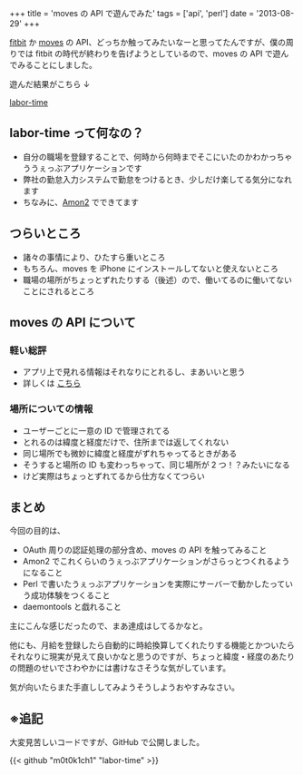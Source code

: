 +++
title = 'moves の API で遊んでみた'
tags = ['api', 'perl']
date = '2013-08-29'
+++

[fitbit](http://www.fitbit.com/jp) か [moves](http://www.moves-app.com) の API、どっちか触ってみたいなーと思ってたんですが、僕の周りでは fitbit の時代が終わりを告げようとしているので、moves の API で遊んでみることにしました。

<!--more-->

遊んだ結果がこちら ↓

[labor-time](http://labor-time.k1ch1.com)

## labor-time って何なの？

- 自分の職場を登録することで、何時から何時までそこにいたのかわかっちゃううぇっぶアプリケーションです
- 弊社の勤怠入力システムで勤怠をつけるとき、少しだけ楽してる気分になれます
- ちなみに、[Amon2](http://amon.64p.org/) でできてます

## つらいところ

- 諸々の事情により、ひたすら重いところ
- もちろん、moves を iPhone にインストールしてないと使えないところ
- 職場の場所がちょっとずれたりする（後述）ので、働いてるのに働いてないことにされるところ

## moves の API について

### 軽い総評

- アプリ上で見れる情報はそれなりにとれるし、まあいいと思う
- 詳しくは [こちら](http://dev.moves-app.com)

### 場所についての情報

- ユーザーごとに一意の ID で管理されてる
- とれるのは緯度と経度だけで、住所までは返してくれない
- 同じ場所でも微妙に緯度と経度がずれちゃってるときがある
- そうすると場所の ID も変わっちゃって、同じ場所が 2 つ！？みたいになる
- けど実際はちょっとずれてるから仕方なくてつらい

## まとめ

今回の目的は、

- OAuth 周りの認証処理の部分含め、moves の API を触ってみること
- Amon2 でこれくらいのうぇっぶアプリケーションがさらっとつくれるようになること
- Perl で書いたうぇっぶアプリケーションを実際にサーバーで動かしたっていう成功体験をつくること
- daemontools と戯れること

主にこんな感じだったので、まあ達成はしてるかなと。

他にも、月給を登録したら自動的に時給換算してくれたりする機能とかついたらそれなりに現実が見えて良いかなと思うのですが、ちょっと緯度・経度のあたりの問題のせいでさわやかには書けなさそうな気がしています。

気が向いたらまた手直ししてみようそうしようおやすみなさい。

## ※追記

大変見苦しいコードですが、GitHub で公開しました。

{{< github "m0t0k1ch1" "labor-time" >}}
